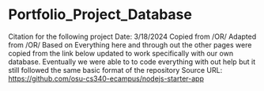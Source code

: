 # Portfolio_Project_Database

Citation for the following project
Date: 3/18/2024
Copied from /OR/ Adapted from /OR/ Based on
Everything here and through out the other pages were copied from the link below
updated to work specifically with our own database. Eventually we were able to
to code everything with out help but it still followed the same basic format of the repository
Source URL: https://github.com/osu-cs340-ecampus/nodejs-starter-app
